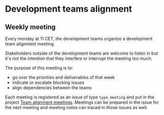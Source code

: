 # Development teams alignment

## Weekly meeting

Every monday at 11 CET, the development teams organize a development team alignment meeting.

Stakeholders  outside of the development teams are welcome to listen in but it's not the intention that they interfere or interrupt the meeting too much.

The purpose of this meeting is to:

- go over the priorities and deliverables of that week
- indicate or escalate blocking issues
- align dependencies between the teams

Each meeting is registered as an issue of type `type_meeting` and put in the project [Team alignment meetings](https://github.com/threefoldtech/home/projects/4).
Meetings can be prepared in the issue for the next meeting and meeting notes can traced in those issues as well.  
